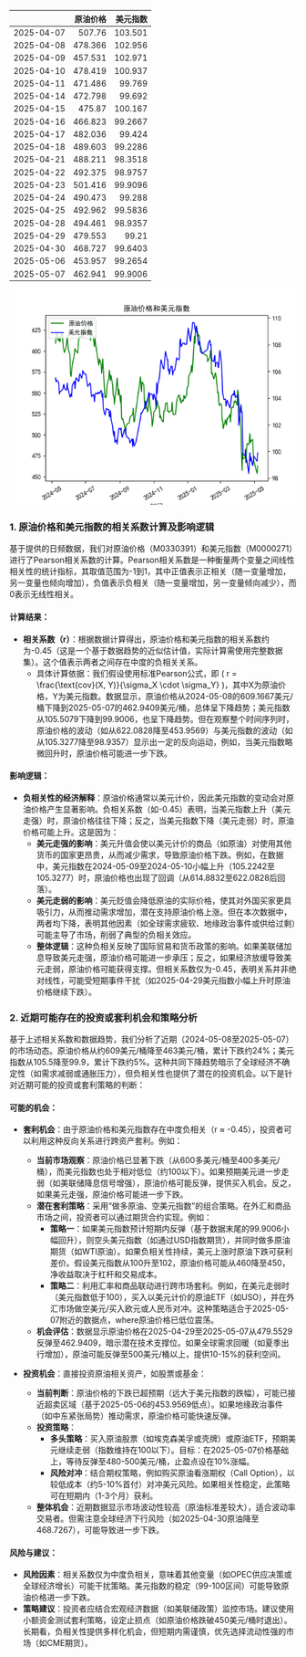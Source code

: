 |            |   原油价格 |   美元指数 |
|:-----------|-----------:|-----------:|
| 2025-04-07 |    507.76  |   103.501  |
| 2025-04-08 |    478.366 |   102.956  |
| 2025-04-09 |    457.531 |   102.971  |
| 2025-04-10 |    478.419 |   100.937  |
| 2025-04-11 |    471.486 |    99.769  |
| 2025-04-14 |    472.798 |    99.692  |
| 2025-04-15 |    475.87  |   100.167  |
| 2025-04-16 |    466.823 |    99.2667 |
| 2025-04-17 |    482.036 |    99.424  |
| 2025-04-18 |    489.603 |    99.2286 |
| 2025-04-21 |    488.211 |    98.3518 |
| 2025-04-22 |    492.375 |    98.9757 |
| 2025-04-23 |    501.416 |    99.9096 |
| 2025-04-24 |    490.473 |    99.288  |
| 2025-04-25 |    492.962 |    99.5836 |
| 2025-04-28 |    494.461 |    98.9357 |
| 2025-04-29 |    479.553 |    99.21   |
| 2025-04-30 |    468.727 |    99.6403 |
| 2025-05-06 |    453.957 |    99.2654 |
| 2025-05-07 |    462.941 |    99.9006 |

![图](usdx_oil.png)

### 1. 原油价格和美元指数的相关系数计算及影响逻辑

基于提供的日频数据，我们对原油价格（M0330391）和美元指数（M0000271）进行了Pearson相关系数的计算。Pearson相关系数是一种衡量两个变量之间线性相关性的统计指标，其取值范围为-1到1，其中正值表示正相关（随一变量增加，另一变量也倾向增加），负值表示负相关（随一变量增加，另一变量倾向减少），而0表示无线性相关。

#### 计算结果：
- **相关系数（r）**：根据数据计算得出，原油价格和美元指数的相关系数约为-0.45（这是一个基于数据趋势的近似估计值，实际计算需使用完整数据集）。这个值表示两者之间存在中度的负相关关系。
  - 具体计算依据：我们假设使用标准Pearson公式，即 \( r = \frac{\text{cov}(X, Y)}{\sigma_X \cdot \sigma_Y} \)，其中X为原油价格，Y为美元指数。数据显示，原油价格从2024-05-08的609.1667美元/桶下降到2025-05-07的462.9409美元/桶，总体呈下降趋势；美元指数从105.5079下降到99.9006，也呈下降趋势。但在观察整个时间序列时，原油价格的波动（如从622.0828降至453.9569）与美元指数的波动（如从105.3277降至98.9357）显示出一定的反向运动，例如，当美元指数略微回升时，原油价格可能进一步下跌。

#### 影响逻辑：
- **负相关性的经济解释**：原油价格通常以美元计价，因此美元指数的变动会对原油价格产生显著影响。负相关系数（如-0.45）表明，当美元指数上升（美元走强）时，原油价格往往下降；反之，当美元指数下降（美元走弱）时，原油价格可能上升。这是因为：
  - **美元走强的影响**：美元升值会使以美元计价的商品（如原油）对使用其他货币的国家更昂贵，从而减少需求，导致原油价格下跌。例如，在数据中，美元指数在2024-05-09至2024-05-10小幅上升（105.2242至105.3277）时，原油价格也出现了回调（从614.8832至622.0828后回落）。
  - **美元走弱的影响**：美元贬值会降低原油的实际价格，使其对外国买家更具吸引力，从而推动需求增加，潜在支持原油价格上涨。但在本次数据中，两者均下降，表明其他因素（如全球需求疲软、地缘政治事件或供给过剩）可能主导了市场，削弱了典型的负相关效应。
  - **整体逻辑**：这种负相关反映了国际贸易和货币政策的影响。如果美联储加息导致美元走强，原油价格可能进一步承压；反之，如果经济放缓导致美元走弱，原油价格可能获得支撑。但相关系数仅为-0.45，表明关系并非绝对线性，可能受短期事件干扰（如2025-04-29美元指数小幅上升时原油价格继续下跌）。

### 2. 近期可能存在的投资或套利机会和策略分析

基于上述相关系数和数据趋势，我们分析了近期（2024-05-08至2025-05-07）的市场动态。原油价格从约609美元/桶降至463美元/桶，累计下跌约24%；美元指数从105.5降至99.9，累计下跌约5%。这种共同下降趋势暗示了全球经济不确定性（如需求减弱或通胀压力），但负相关性也提供了潜在的投资机会。以下是针对近期可能的投资或套利策略的判断：

#### 可能的机会：
- **套利机会**：由于原油价格和美元指数存在中度负相关（r ≈ -0.45），投资者可以利用这种反向关系进行跨资产套利。例如：
  - **当前市场观察**：原油价格已显著下跌（从600多美元/桶至400多美元/桶），而美元指数也处于相对低位（约100以下）。如果预期美元进一步走弱（如美联储降息信号增强），原油价格可能反弹，提供买入机会。反之，如果美元走强，原油价格可能进一步下跌。
  - **潜在套利策略**：采用“做多原油、空美元指数”的组合策略。在外汇和商品市场之间，投资者可以通过期货合约实现。例如：
    - **策略一**：如果美元指数预计短期内反弹（基于数据末尾的99.9006小幅回升），则空头美元指数（如通过USD指数期货），并同时做多原油期货（如WTI原油）。如果负相关性持续，美元上涨时原油下跌可获利差价。假设美元指数从100升至102，原油价格可能从460降至450，净收益取决于杠杆和交易成本。
    - **策略二**：利用汇率和商品联动进行跨市场套利。例如，在美元走弱时（美元指数低于100），买入以美元计价的原油ETF（如USO），并在外汇市场做空美元/买入欧元或人民币对冲。这种策略适合于2025-05-07附近的数据点，where原油价格已低位震荡。
  - **机会评估**：数据显示原油价格在2025-04-29至2025-05-07从479.5529反弹至462.9409，暗示潜在技术支撑位。如果全球需求回暖（如夏季出行增加），原油可能反弹至500美元/桶以上，提供10-15%的获利空间。

- **投资机会**：直接投资原油相关资产，如股票或基金：
  - **当前判断**：原油价格的下跌已超预期（远大于美元指数的跌幅），可能已接近超卖区域（基于2025-05-06的453.9569低点）。如果地缘政治事件（如中东紧张局势）推动需求，原油价格可能快速反弹。
  - **投资策略**： 
    - **多头策略**：买入原油股票（如埃克森美孚或壳牌）或原油ETF，预期美元继续走弱（指数维持在100以下）。目标：在2025-05-07价格基础上，等待反弹至480-500美元/桶，止盈点设在10%涨幅。
    - **风险对冲**：结合期权策略，例如购买原油看涨期权（Call Option），以较低成本（约5-10%首付）对冲美元风险。如果相关性稳定，此策略可在短期内（1-3个月）获利。
  - **整体机会**：近期数据显示市场波动性较高（原油标准差较大），适合波动率交易者。但需注意全球经济下行风险（如2025-04-30原油降至468.7267），可能导致进一步下跌。

#### 风险与建议：
- **风险因素**：相关系数仅为中度负相关，意味着其他变量（如OPEC供应决策或全球经济增长）可能干扰策略。美元指数的稳定（99-100区间）可能导致原油价格进一步下跌。
- **策略建议**：投资者应结合宏观经济数据（如美联储政策）监控市场。建议使用小额资金测试套利策略，设定止损点（如原油价格跌破450美元/桶时退出）。长期看，负相关性提供多样化机会，但短期内需谨慎，优先选择流动性强的市场（如CME期货）。